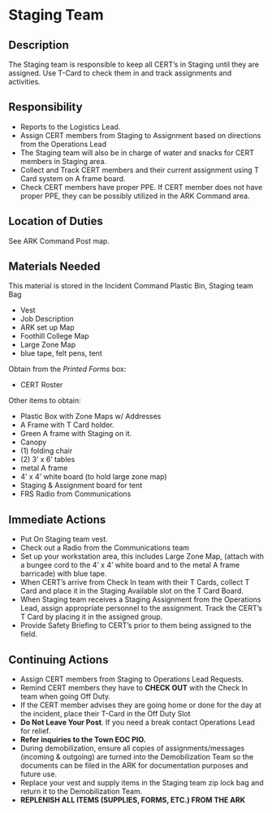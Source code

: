 # Staging Team

## Description

The Staging team is responsible to keep all CERT’s in Staging until they are assigned. Use T-Card to check them in and track assignments and activities.

## Responsibility

* Reports to the Logistics Lead.
* Assign CERT members from Staging to Assignment based on directions from the Operations Lead
* The Staging team will also be in charge of water and snacks for CERT members in Staging area.
* Collect and Track CERT members and their current assignment using T Card system on A frame board.
* Check CERT members have proper PPE. If CERT member does not have proper PPE, they can be possibly utilized in the ARK Command area.

## Location of Duties

See ARK Command Post map.

## Materials Needed

This material is stored in the Incident Command Plastic Bin, Staging team Bag

* Vest
* Job Description
* ARK set up Map
* Foothill College Map
* Large Zone Map
* blue tape, felt pens, tent

Obtain from the *Printed Forms* box:

* CERT Roster

Other items to obtain:

* Plastic Box with Zone Maps w/ Addresses
* A Frame with T Card holder.
* Green A frame with Staging on it.
* Canopy
* \(1\) folding chair
* \(2\) 3’ x 6’ tables
* metal A frame
* 4’ x 4’ white board \(to hold large zone map\)
* Staging & Assignment board for tent
* FRS Radio from Communications

## Immediate Actions

* Put On Staging team vest.
* Check out a Radio from the Communications team
* Set up your workstation area, this includes Large Zone Map, \(attach with a bungee cord to the 4’ x 4’ white board and to the metal A frame barricade\) with blue tape.
* When CERT’s arrive from Check In team with their T Cards,
collect T Card and place it in the Staging Available slot on the T Card Board.
* When Staging team receives a Staging Assignment from the Operations Lead,
assign appropriate personnel to the assignment.
Track the CERT’s T Card by placing it in the assigned group.
* Provide Safety Briefing to CERT’s prior to them being assigned to the field.

## Continuing Actions

* Assign CERT members from Staging to Operations Lead Requests.
* Remind CERT members they have to **CHECK OUT** with the Check In team when going Off Duty.
* If the CERT member advises they are going home or done for the day at the incident, place their T-Card in the Off Duty Slot
* **Do Not Leave Your Post**. If you need a break contact Operations Lead for relief.
* **Refer inquiries to the Town EOC PIO.**
* During demobilization, ensure all copies of assignments/messages \(incoming & outgoing\) are turned into the Demobilization Team so the documents can be filed in the ARK for documentation purposes and future use.
* Replace your vest and supply items in the Staging team zip lock bag and return it to the Demobilization Team.
* **REPLENISH ALL ITEMS \(SUPPLIES, FORMS, ETC.\) FROM THE ARK**



